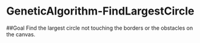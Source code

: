 # GeneticAlgorithm-FindLargestCircle
##Goal
Find the largest circle not touching the borders or the obstacles on the canvas.
